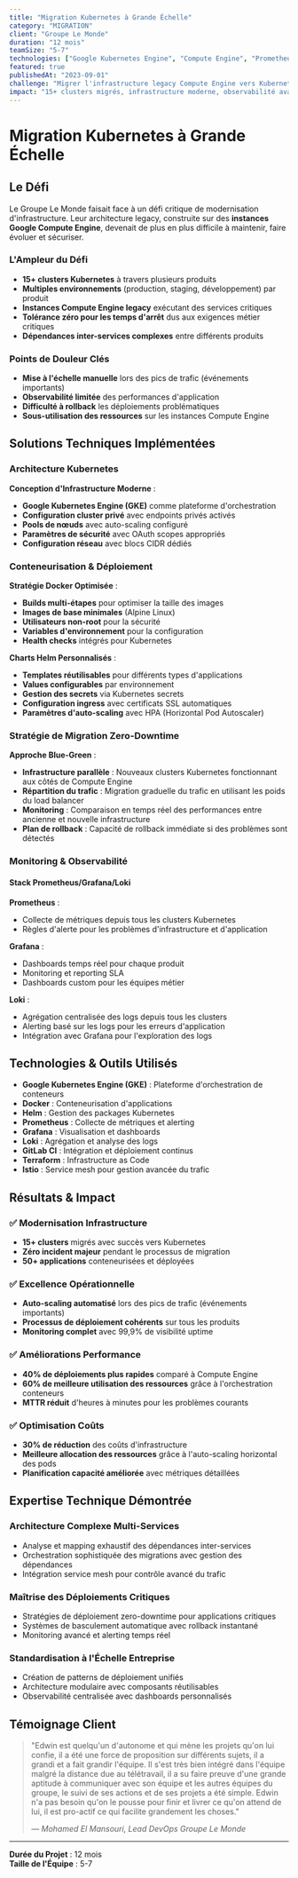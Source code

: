 ```yaml
---
title: "Migration Kubernetes à Grande Échelle"
category: "MIGRATION"
client: "Groupe Le Monde"
duration: "12 mois"
teamSize: "5-7"
technologies: ["Google Kubernetes Engine", "Compute Engine", "Prometheus", "Grafana", "Loki", "Docker", "Helm", "GitLab CI"]
featured: true
publishedAt: "2023-09-01"
challenge: "Migrer l'infrastructure legacy Compute Engine vers Kubernetes à l'échelle entreprise"
impact: "15+ clusters migrés, infrastructure moderne, observabilité avancée"
---
```


# Migration Kubernetes à Grande Échelle

## Le Défi

Le Groupe Le Monde faisait face à un défi critique de modernisation d'infrastructure. Leur architecture legacy, construite sur des **instances Google Compute Engine**, devenait de plus en plus difficile à maintenir, faire évoluer et sécuriser.

### L'Ampleur du Défi

- **15+ clusters Kubernetes** à travers plusieurs produits
- **Multiples environnements** (production, staging, développement) par produit
- **Instances Compute Engine legacy** exécutant des services critiques
- **Tolérance zéro pour les temps d'arrêt** dus aux exigences métier critiques
- **Dépendances inter-services complexes** entre différents produits

### Points de Douleur Clés

- **Mise à l'échelle manuelle** lors des pics de trafic (événements importants)
- **Observabilité limitée** des performances d'application
- **Difficulté à rollback** les déploiements problématiques
- **Sous-utilisation des ressources** sur les instances Compute Engine

## Solutions Techniques Implémentées

### Architecture Kubernetes

**Conception d'Infrastructure Moderne** :
- **Google Kubernetes Engine (GKE)** comme plateforme d'orchestration
- **Configuration cluster privé** avec endpoints privés activés
- **Pools de nœuds** avec auto-scaling configuré
- **Paramètres de sécurité** avec OAuth scopes appropriés
- **Configuration réseau** avec blocs CIDR dédiés

### Conteneurisation & Déploiement

**Stratégie Docker Optimisée** :
- **Builds multi-étapes** pour optimiser la taille des images
- **Images de base minimales** (Alpine Linux)
- **Utilisateurs non-root** pour la sécurité
- **Variables d'environnement** pour la configuration
- **Health checks** intégrés pour Kubernetes

**Charts Helm Personnalisés** :
- **Templates réutilisables** pour différents types d'applications
- **Values configurables** par environnement
- **Gestion des secrets** via Kubernetes secrets
- **Configuration ingress** avec certificats SSL automatiques
- **Paramètres d'auto-scaling** avec HPA (Horizontal Pod Autoscaler)

### Stratégie de Migration Zero-Downtime

**Approche Blue-Green** :
- **Infrastructure parallèle** : Nouveaux clusters Kubernetes fonctionnant aux côtés de Compute Engine
- **Répartition du trafic** : Migration graduelle du trafic en utilisant les poids du load balancer
- **Monitoring** : Comparaison en temps réel des performances entre ancienne et nouvelle infrastructure
- **Plan de rollback** : Capacité de rollback immédiate si des problèmes sont détectés

### Monitoring & Observabilité

#### Stack Prometheus/Grafana/Loki

**Prometheus** :
- Collecte de métriques depuis tous les clusters Kubernetes
- Règles d'alerte pour les problèmes d'infrastructure et d'application

**Grafana** :
- Dashboards temps réel pour chaque produit
- Monitoring et reporting SLA
- Dashboards custom pour les équipes métier

**Loki** :
- Agrégation centralisée des logs depuis tous les clusters
- Alerting basé sur les logs pour les erreurs d'application
- Intégration avec Grafana pour l'exploration des logs


## Technologies & Outils Utilisés

- **Google Kubernetes Engine (GKE)** : Plateforme d'orchestration de conteneurs
- **Docker** : Conteneurisation d'applications
- **Helm** : Gestion des packages Kubernetes
- **Prometheus** : Collecte de métriques et alerting
- **Grafana** : Visualisation et dashboards
- **Loki** : Agrégation et analyse des logs
- **GitLab CI** : Intégration et déploiement continus
- **Terraform** : Infrastructure as Code
- **Istio** : Service mesh pour gestion avancée du trafic

## Résultats & Impact

### ✅ **Modernisation Infrastructure**
- **15+ clusters** migrés avec succès vers Kubernetes
- **Zéro incident majeur** pendant le processus de migration
- **50+ applications** conteneurisées et déployées

### ✅ **Excellence Opérationnelle**
- **Auto-scaling automatisé** lors des pics de trafic (événements importants)
- **Processus de déploiement cohérents** sur tous les produits
- **Monitoring complet** avec 99,9% de visibilité uptime

### ✅ **Améliorations Performance**
- **40% de déploiements plus rapides** comparé à Compute Engine
- **60% de meilleure utilisation des ressources** grâce à l'orchestration conteneurs
- **MTTR réduit** d'heures à minutes pour les problèmes courants

### ✅ **Optimisation Coûts**
- **30% de réduction** des coûts d'infrastructure
- **Meilleure allocation des ressources** grâce à l'auto-scaling horizontal des pods
- **Planification capacité améliorée** avec métriques détaillées

## Expertise Technique Démontrée

### **Architecture Complexe Multi-Services**
- Analyse et mapping exhaustif des dépendances inter-services
- Orchestration sophistiquée des migrations avec gestion des dépendances
- Intégration service mesh pour contrôle avancé du trafic

### **Maîtrise des Déploiements Critiques**
- Stratégies de déploiement zero-downtime pour applications critiques
- Systèmes de basculement automatique avec rollback instantané
- Monitoring avancé et alerting temps réel

### **Standardisation à l'Échelle Entreprise**
- Création de patterns de déploiement unifiés
- Architecture modulaire avec composants réutilisables
- Observabilité centralisée avec dashboards personnalisés

## Témoignage Client

> "Edwin est quelqu'un d'autonome et qui mène les projets qu'on lui confie, il a été une force de proposition sur différents sujets, il a grandi et a fait grandir l'équipe. Il s'est très bien intégré dans l'équipe malgré la distance due au télétravail, il a su faire preuve d'une grande aptitude à communiquer avec son équipe et les autres équipes du groupe, le suivi de ses actions et de ses projets a été simple. Edwin n'a pas besoin qu'on le pousse pour finir et livrer ce qu'on attend de lui, il est pro-actif ce qui facilite grandement les choses."
> 
> *— Mohamed El Mansouri, Lead DevOps Groupe Le Monde*

---

**Durée du Projet** : 12 mois  
**Taille de l'Équipe** : 5-7